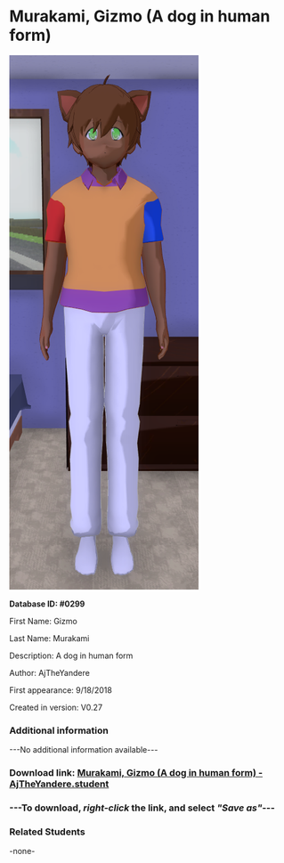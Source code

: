 # Murakami, Gizmo (A dog in human form)

<img src="../../Files/Images/Murakami, Gizmo (A dog in human form).png" title="Murakami, Gizmo (A dog in human form) - AjTheYandere">

**Database ID: #0299**

First Name: Gizmo

Last Name: Murakami

Description: A dog in human form

Author: AjTheYandere

First appearance: 9/18/2018

Created in version: V0.27

### Additional information

---No additional information available---

### Download link: <a href="https://raw.githubusercontent.com/Arbiter1223/Daigaku-Gurashi-Custom-Students/master/Files/Student%20Files/Murakami%2C%20Gizmo%20(A%20dog%20in%20human%20form)%20-%20AjTheYandere.student">Murakami, Gizmo (A dog in human form) - AjTheYandere.student</a>

### ---**To download, _right-click_ the link, and select _"Save as"_**---

### Related Students

-none-
